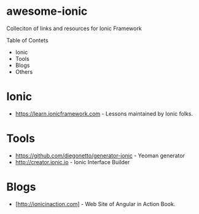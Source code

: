 awesome-ionic
=============

Colleciton of links and resources for  Ionic Framework

Table of Contets

* Ionic
* Tools
* Blogs
* Others


Ionic
=====

* https://learn.ionicframework.com - Lessons maintained by Ionic folks.

Tools
=====

* https://github.com/diegonetto/generator-ionic - Yeoman generator
* http://creator.ionic.io - Ionic Interface Builder

Blogs
======

* [http://ionicinaction.com] - Web Site of Angular in Action Book.
